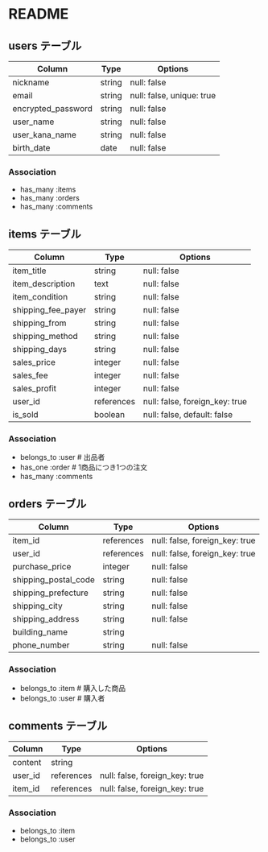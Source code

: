 # README

## users テーブル

| Column             | Type   | Options                   |
| ------------------ | ------ | ------------------------- |
| nickname           | string | null: false               |
| email              | string | null: false, unique: true |
| encrypted_password | string | null: false               |
| user_name          | string | null: false               |
| user_kana_name     | string | null: false               |
| birth_date         | date   | null: false               |


### Association

- has_many :items
- has_many :orders
- has_many :comments


## items テーブル

| Column              | Type        | Options                        |
| ------------------- | ----------  | ------------------------------ |
| item_title          | string      | null: false                    |
| item_description    | text        | null: false                    |
| item_condition      | string      | null: false                    |
| shipping_fee_payer  | string      | null: false                    |
| shipping_from       | string      | null: false                    |
| shipping_method     | string      | null: false                    |
| shipping_days       | string      | null: false                    |
| sales_price         | integer     | null: false                    |
| sales_fee           | integer     | null: false                    |
| sales_profit        | integer     | null: false                    |
| user_id             | references  | null: false, foreign_key: true |
| is_sold             | boolean     | null: false, default: false    |


### Association

- belongs_to :user  # 出品者
- has_one :order    # 1商品につき1つの注文
- has_many :comments


## orders テーブル

| Column               | Type       | Options                        |
| -------------------- | ---------- | ------------------------------ |
| item_id              | references | null: false, foreign_key: true | 
| user_id              | references | null: false, foreign_key: true | 
| purchase_price       | integer    | null: false                    |
| shipping_postal_code | string     | null: false                    |
| shipping_prefecture  | string     | null: false                    | 
| shipping_city        | string     | null: false                    |  
| shipping_address     | string     | null: false                    |  
| building_name        | string     |                                |  
| phone_number         | string     | null: false                    |  

### Association  
- belongs_to :item  # 購入した商品  
- belongs_to :user  # 購入者  



## comments テーブル

| Column   | Type       | Options                        |
| -------- | ---------- | ------------------------------ |
| content  | string     |                                |
| user_id  | references | null: false, foreign_key: true |
| item_id  | references | null: false, foreign_key: true |

### Association

- belongs_to :item
- belongs_to :user